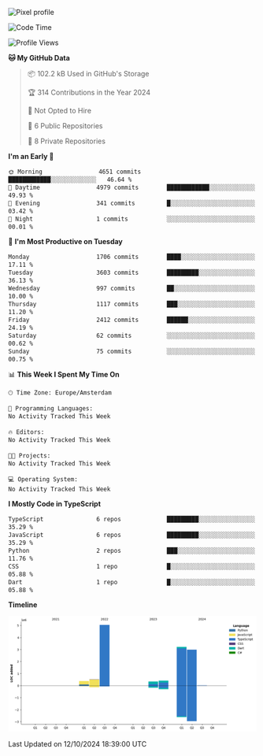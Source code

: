 ![Pixel profile](https://pixel-profile.vercel.app/api/github-stats?username=Atchferox&screen_effect=true&theme=rainbow
)


<!--START_SECTION:waka-->
![Code Time](http://img.shields.io/badge/Code%20Time-415%20hrs%204%20mins-blue)

![Profile Views](http://img.shields.io/badge/Profile%20Views-0-blue)

**🐱 My GitHub Data** 

> 📦 102.2 kB Used in GitHub's Storage 
 > 
> 🏆 314 Contributions in the Year 2024
 > 
> 🚫 Not Opted to Hire
 > 
> 📜 6 Public Repositories 
 > 
> 🔑 8 Private Repositories 
 > 
**I'm an Early 🐤** 

```text
🌞 Morning                4651 commits        ████████████░░░░░░░░░░░░░   46.64 % 
🌆 Daytime                4979 commits        ████████████░░░░░░░░░░░░░   49.93 % 
🌃 Evening                341 commits         █░░░░░░░░░░░░░░░░░░░░░░░░   03.42 % 
🌙 Night                  1 commits           ░░░░░░░░░░░░░░░░░░░░░░░░░   00.01 % 
```
📅 **I'm Most Productive on Tuesday** 

```text
Monday                   1706 commits        ████░░░░░░░░░░░░░░░░░░░░░   17.11 % 
Tuesday                  3603 commits        █████████░░░░░░░░░░░░░░░░   36.13 % 
Wednesday                997 commits         ██░░░░░░░░░░░░░░░░░░░░░░░   10.00 % 
Thursday                 1117 commits        ███░░░░░░░░░░░░░░░░░░░░░░   11.20 % 
Friday                   2412 commits        ██████░░░░░░░░░░░░░░░░░░░   24.19 % 
Saturday                 62 commits          ░░░░░░░░░░░░░░░░░░░░░░░░░   00.62 % 
Sunday                   75 commits          ░░░░░░░░░░░░░░░░░░░░░░░░░   00.75 % 
```


📊 **This Week I Spent My Time On** 

```text
🕑︎ Time Zone: Europe/Amsterdam

💬 Programming Languages: 
No Activity Tracked This Week

🔥 Editors: 
No Activity Tracked This Week

🐱‍💻 Projects: 
No Activity Tracked This Week

💻 Operating System: 
No Activity Tracked This Week
```

**I Mostly Code in TypeScript** 

```text
TypeScript               6 repos             █████████░░░░░░░░░░░░░░░░   35.29 % 
JavaScript               6 repos             █████████░░░░░░░░░░░░░░░░   35.29 % 
Python                   2 repos             ███░░░░░░░░░░░░░░░░░░░░░░   11.76 % 
CSS                      1 repo              █░░░░░░░░░░░░░░░░░░░░░░░░   05.88 % 
Dart                     1 repo              █░░░░░░░░░░░░░░░░░░░░░░░░   05.88 % 
```



**Timeline**

![Lines of Code chart](https://raw.githubusercontent.com/Atchferox/Atchferox/main/assets/bar_graph.png)


 Last Updated on 12/10/2024 18:39:00 UTC
<!--END_SECTION:waka-->
